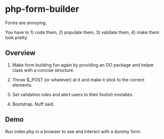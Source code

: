 # php-form-builder

Forms are annoying.

You have to 1) code them, 2) populate them, 3) validate them, 4) make them look pretty.


## Overview

1) Make form building fun again by providing an OO package and helper class with a concise structure.

2) Throw $_POST (or whatever) at it and make it stick to the correct elements.

3) Set validation rules and alert users to their foolish mistakes.

4) Bootstrap. Nuff said.


## Demo

Run index.php in a browser to see and interact with a dummy form.
